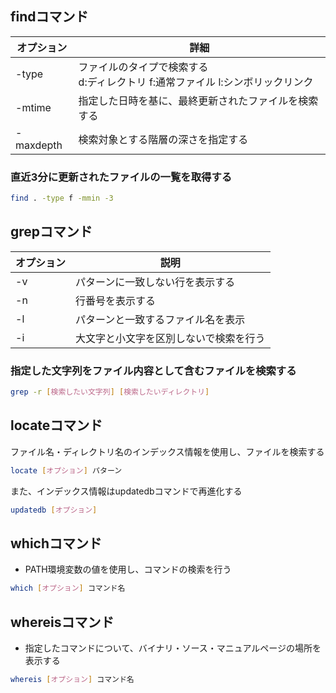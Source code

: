 
## findコマンド

|オプション|詳細|
|-|-|
|-type|ファイルのタイプで検索する<br>d:ディレクトリ f:通常ファイル l:シンボリックリンク|
|-mtime|指定した日時を基に、最終更新されたファイルを検索する|
|-maxdepth|検索対象とする階層の深さを指定する|


### 直近3分に更新されたファイルの一覧を取得する

``` sh
find . -type f -mmin -3
```


## grepコマンド

|オプション|説明|
|-|-|
|-v|パターンに一致しない行を表示する|
|-n|行番号を表示する|
|-l|パターンと一致するファイル名を表示|
|-i|大文字と小文字を区別しないで検索を行う|

### 指定した文字列をファイル内容として含むファイルを検索する

``` sh
grep -r [検索したい文字列] [検索したいディレクトリ]
```

## locateコマンド

ファイル名・ディレクトリ名のインデックス情報を使用し、ファイルを検索する

``` sh
locate [オプション] パターン
```
また、インデックス情報はupdatedbコマンドで再進化する

``` sh
updatedb [オプション]
```

## whichコマンド

- PATH環境変数の値を使用し、コマンドの検索を行う

``` sh
which [オプション] コマンド名
```

## whereisコマンド

- 指定したコマンドについて、バイナリ・ソース・マニュアルページの場所を表示する

``` sh
whereis [オプション] コマンド名
```
